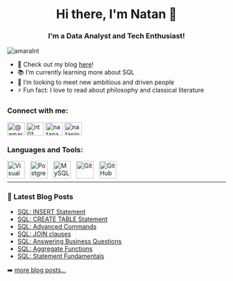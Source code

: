 <h1 align="center">Hi there, I'm Natan 👋</h1>

<h3 align="center">I'm a Data Analyst and Tech Enthusiast!</h3>

<p align="left"> <img src="https://komarev.com/ghpvc/?username=amaralnt&label=Profile%20views&color=0e75b6&style=flat" alt="amaralnt" /> </p>

- 🔭 Check out my blog [here][blog]!
- 📚 I’m currently learning more about SQL
- 🤝 I’m looking to meet new ambitious and driven people
- ⚡ Fun fact: I love to read about philosophy and classical literature

### Connect with me:

<a href="https://twitter.com/@amaralnt01" target="blank"><img align="center" src="https://raw.githubusercontent.com/rahuldkjain/github-profile-readme-generator/master/src/images/icons/Social/twitter.svg" alt="@amaralnt01" height="30" width="40" /></a>
<a href="https://linkedin.com/in/nt01" target="blank"><img align="center" src="https://raw.githubusercontent.com/rahuldkjain/github-profile-readme-generator/master/src/images/icons/Social/linked-in-alt.svg" alt="nt01" height="30" width="40" /></a>
<a href="https://kaggle.com/natanamaral01" target="blank"><img align="center" src="https://raw.githubusercontent.com/rahuldkjain/github-profile-readme-generator/master/src/images/icons/Social/kaggle.svg" alt="natanamaral01" height="30" width="40" /></a>
<a href="https://instagram.com/natanjpg" target="blank"><img align="center" src="https://raw.githubusercontent.com/rahuldkjain/github-profile-readme-generator/master/src/images/icons/Social/instagram.svg" alt="natanjpg" height="30" width="40" /></a>
</p>

### Languages and Tools:

<img align="left" alt="Visual Studio Code" width="40px" src="https://cdn.jsdelivr.net/gh/devicons/devicon/icons/vscode/vscode-original.svg" style="padding-right:10px;" />
<img align="left" alt="PostgreSQL" width="40px" src="https://cdn.jsdelivr.net/gh/devicons/devicon/icons/postgresql/postgresql-original.svg" style="padding-right:10px;" />
<img align="left" alt="MySQL" width="40px" src="https://cdn.jsdelivr.net/gh/devicons/devicon/icons/mysql/mysql-original.svg" style="padding-right:10px;" />
<img align="left" alt="Git" width="40px" src="https://cdn.jsdelivr.net/gh/devicons/devicon/icons/git/git-original.svg" style="padding-right:10px;" />
<img align="left" alt="GitHub" width="40px" src="https://cdn.jsdelivr.net/gh/devicons/devicon/icons/github/github-original.svg" style="padding-right:10px;" />

<br />
<br />

---

### 📕 Latest Blog Posts

- [SQL: INSERT Statement][post1]
- [SQL: CREATE TABLE Statement][post2]
- [SQL: Advanced Commands][post3]
- [SQL: JOIN clauses][post4]
- [SQL: Answering Business Questions][post5]
- [SQL: Aggregate Functions][post6]
- [SQL: Statement Fundamentals][post7]

➡️ [more blog posts...](http://natan4tech.com)


[website]: http://natan4tech.com
[blog]: http://natan4tech.com
[twitter]: https://twitter.com/Natan03159023
[instagram]: https://instagram.com/natanjpg
[linkedin]: https://linkedin.com/in/nt01

[post1]: https://natan4tech.com/2022/09/09/sql-insert-statement/
[post2]: https://natan4tech.com/2022/08/27/sql-create-table-statement/
[post3]: https://natan4tech.com/2022/08/13/sql-advanced-commands-exploratory-analysis-pt-1/
[post4]: https://natan4tech.com/2022/08/04/sql-joins-exploratory-analysis/
[post5]: https://natan4tech.com/2022/07/01/sql-answering-business-questions-exploratory-analysis/
[post6]: https://natan4tech.com/2022/06/24/sql-aggregate-functions-exploratory-analysis/
[post7]: https://natan4tech.com/2022/06/17/sql-dataset-exploration/
